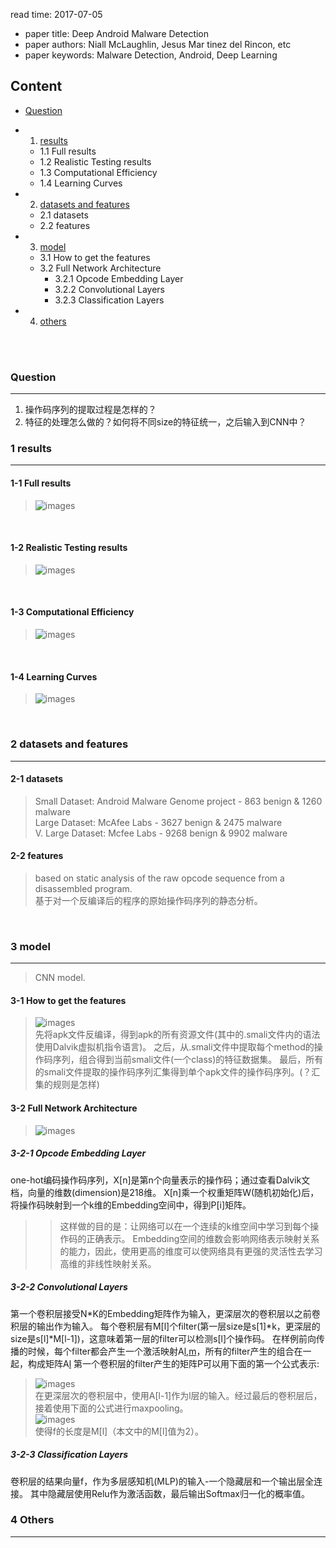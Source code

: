 read time: 2017-07-05
* paper title: Deep Android Malware Detection <br />
* paper authors: Niall McLaughlin, Jesus Mar tinez del Rincon, etc <br />
* paper keywords: Malware Detection, Android, Deep Learning <br />

## Content

* [Question](#question)

* 1. [results](#1-results)
	* 1.1 Full results
	* 1.2 Realistic Testing results
	* 1.3 Computational Efficiency
	* 1.4 Learning Curves

* 2. [datasets and features](#2-datasets-and-features)
	* 2.1 datasets
	* 2.2 features

* 3. [model](#3-model)
	* 3.1 How to get the features
	* 3.2 Full Network Architecture
		* 3.2.1 Opcode Embedding Layer
		* 3.2.2 Convolutional Layers
		* 3.2.3 Classification Layers

* 4. [others](#4-others)

 <br /> <br />

### Question
-----------------------------------------------------------------------------------
1. 操作码序列的提取过程是怎样的？
2. 特征的处理怎么做的？如何将不同size的特征统一，之后输入到CNN中？


### 1 results
------------------------------------------------------------------------------------
#### 1-1 Full results 
>![images](../images/20170705/results-01.jpg)
 <br />

#### 1-2 Realistic Testing results 
>![images](../images/20170705/results-02.jpg) 
 <br />

#### 1-3 Computational Efficiency 
>![images](../images/20170705/computational_efficiency-01.jpg)
 <br />

#### 1-4 Learning Curves 
>![images](../images/20170705/learning_curves-01.jpg)
 <br />


### 2 datasets and features
-------------------------------------------------------------------------------------
#### 2-1 datasets
>Small Dataset: Android Malware Genome project - 863 benign & 1260 malware <br />
>Large Dataset: McAfee Labs - 3627 benign & 2475 malware <br /> 
>V. Large Dataset: Mcfee Labs - 9268 benign & 9902 malware <br /> 

#### 2-2 features
>based on static analysis of the raw opcode sequence from a disassembled program. <br /> 
>基于对一个反编译后的程序的原始操作码序列的静态分析。 <br />
 <br />


### 3 model
---------------------------------------------------------------------------------------
>CNN model. <br />
#### 3-1 How to get the features
>![images](../images/20170705/model-01.jpg) <br />
先将apk文件反编译，得到apk的所有资源文件(其中的.smali文件内的语法使用Dalvik虚拟机指令语言)。
之后，从.smali文件中提取每个method的操作码序列，组合得到当前smali文件(一个class)的特征数据集。
最后，所有的smali文件提取的操作码序列汇集得到单个apk文件的操作码序列。(？汇集的规则是怎样) <br />

#### 3-2 Full Network Architecture
>![images](../images/20170705/model-02.jpg) <br />

##### 3-2-1 Opcode Embedding Layer
one-hot编码操作码序列，X[n]是第n个向量表示的操作码；通过查看Dalvik文档，向量的维数(dimension)是218维。
X[n]乘一个权重矩阵W(随机初始化)后，将操作码映射到一个k维的Embedding空间中，得到P[i]矩阵。
>>这样做的目的是：让网络可以在一个连续的k维空间中学习到每个操作码的正确表示。
Embedding空间的维数会影响网络表示映射关系的能力，因此，使用更高的维度可以使网络具有更强的灵活性去学习高维的非线性映射关系。 <br />

##### 3-2-2 Convolutional Layers
第一个卷积层接受N*K的Embedding矩阵作为输入，更深层次的卷积层以之前卷积层的输出作为输入。
每个卷积层有M[l]个filter(第一层size是s[1]*k，更深层的size是s[l]*M[l-1])，这意味着第一层的filter可以检测s[l]个操作码。
在样例前向传播的时候，每个filter都会产生一个激活映射A[l,m](size是n*1)，所有的filter产生的组合在一起，构成矩阵A[l](size是n*M[l])
第一个卷积层的filter产生的矩阵P可以用下面的第一个公式表示: <br />
>![images](/images/20170705/equation-01.jpg) <br />
在更深层次的卷积层中，使用A[l-1]作为l层的输入。经过最后的卷积层后，接着使用下面的公式进行maxpooling。 <br />
>![images](/images/20170705/equation-02.jpg) <br />
使得f的长度是M[l]（本文中的M[l]值为2）。 <br />

##### 3-2-3 Classification Layers
卷积层的结果向量f，作为多层感知机(MLP)的输入-一个隐藏层和一个输出层全连接。
其中隐藏层使用Relu作为激活函数，最后输出Softmax归一化的概率值。 <br />


### 4 Others
-----------------------------------------------------------------------------------------
 <br />
